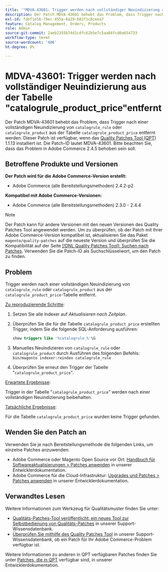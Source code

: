 ```yaml
---
title: '"MDVA-43601: Trigger werden nach vollständiger Neuindizierung aus der Tabelle "catalogrule_product_price"entfernt.'
description: Der Patch MDVA-43601 behebt das Problem, dass Trigger nach einer vollständigen Neuindizierung von "catalogrule_rule_product_product"aus der Tabelle "catalogrule_price"entfernt werden. Dieser Patch ist verfügbar, wenn das [Quality Patches Tool (QPT)](/help/announcements/adobe-commerce-announcements/magento-quality-patches-released-new-tool-to-self-serve-quality-patches.md) 1.1.13 installiert ist. Die Patch-ID lautet MDVA-43601. Bitte beachten Sie, dass das Problem in Adobe Commerce 2.4.5 behoben sein soll.
exl-id: fdef1e56-79ec-455a-8a29-b82f1c8ceea7
feature: Catalog Management, Orders, Products
role: Admin
source-git-commit: 2aeb2355b74d1cdfc62b5e7c5aa04fcd0a654733
workflow-type: tm+mt
source-wordcount: '406'
ht-degree: 0%

---
```


# MDVA-43601: Trigger werden nach vollständiger Neuindizierung aus der Tabelle &quot;catalogrule_product_price&quot;entfernt

Der Patch MDVA-43601 behebt das Problem, dass Trigger nach einer vollständigen Neuindizierung von `catalogrule_rule` oder `catalogrule_product` aus der Tabelle `catalogrule_product_price` entfernt werden. Dieser Patch ist verfügbar, wenn das [Quality Patches Tool (QPT)](/help/announcements/adobe-commerce-announcements/magento-quality-patches-released-new-tool-to-self-serve-quality-patches.md) 1.1.13 installiert ist. Die Patch-ID lautet MDVA-43601. Bitte beachten Sie, dass das Problem in Adobe Commerce 2.4.5 behoben sein soll.

## Betroffene Produkte und Versionen

**Der Patch wird für die Adobe Commerce-Version erstellt:**

* Adobe Commerce (alle Bereitstellungsmethoden) 2.4.2-p2

**Kompatibel mit Adobe Commerce-Versionen:**

* Adobe Commerce (alle Bereitstellungsmethoden) 2.3.0 - 2.4.4

>[!NOTE]
>
>Der Patch kann für andere Versionen mit den neuen Versionen des Quality Patches Tool angewendet werden. Um zu überprüfen, ob der Patch mit Ihrer Adobe Commerce-Version kompatibel ist, aktualisieren Sie das Paket `magento/quality-patches` auf die neueste Version und überprüfen Sie die Kompatibilität auf der Seite [[!DNL Quality Patches Tool]: Suchen nach Patches](https://experienceleague.adobe.com/tools/commerce-quality-patches/index.html). Verwenden Sie die Patch-ID als Suchschlüsselwort, um den Patch zu finden.

## Problem

Trigger werden nach einer vollständigen Neuindizierung von `catalogrule_rule` oder `catalogrule_product` aus der `catalogrule_product_price`-Tabelle entfernt.

<u>Zu reproduzierende Schritte</u>:

1. Setzen Sie alle Indexer auf *Aktualisieren nach Zeitplan*.
1. Überprüfen Sie die für die Tabelle `catalogrule_product_price` erstellten Trigger, indem Sie die folgende SQL-Anforderung ausführen:

   ```sql
   show triggers like '%catalogrule_%'\G
   ```

1. Manuelles Neuindizieren von `catalogrule_rule` oder `catalogrule_product` durch Ausführen des folgenden Befehls: `bin/magento indexer:reindex catalogrule_rule`
1. Überprüfen Sie erneut den Trigger der Tabelle &quot;`catalogrule_product_price`&quot;.

<u>Erwartete Ergebnisse</u>:

Trigger in der Tabelle &quot;`catalogrule_product_price`&quot; werden nach einer vollständigen Neuindizierung beibehalten.

<u>Tatsächliche Ergebnisse</u>:

Für die Tabelle `catalogrule_product_price` wurden keine Trigger gefunden.

## Wenden Sie den Patch an

Verwenden Sie je nach Bereitstellungsmethode die folgenden Links, um einzelne Patches anzuwenden:

* Adobe Commerce oder Magento Open Source vor Ort: [Handbuch für Softwareaktualisierungen > Patches anwenden](https://experienceleague.adobe.com/en/docs/commerce-operations/tools/quality-patches-tool/usage) in unserer Entwicklerdokumentation.
* Adobe Commerce für die Cloud-Infrastruktur: [Upgrades und Patches > Patches anwenden](https://experienceleague.adobe.com/en/docs/commerce-cloud-service/user-guide/develop/upgrade/apply-patches) in unserer Entwicklerdokumentation.

## Verwandtes Lesen

Weitere Informationen zum Werkzeug für Qualitätsmuster finden Sie unter:

* [Qualitäts-Patches-Tool veröffentlicht: ein neues Tool zur Selbstbedienung von Qualitäts-Patches](/help/announcements/adobe-commerce-announcements/magento-quality-patches-released-new-tool-to-self-serve-quality-patches.md) in unserer Support-Wissensdatenbank.
* [Überprüfen Sie mithilfe des Quality Patches Tool](/help/support-tools/patches-available-in-qpt-tool/check-patch-for-magento-issue-with-magento-quality-patches.md) in unserer Support-Wissensdatenbank, ob ein Patch für Ihr Adobe Commerce-Problem verfügbar ist.

Weitere Informationen zu anderen in QPT verfügbaren Patches finden Sie unter [Patches, die in QPT](https://experienceleague.adobe.com/tools/commerce-quality-patches/index.html) verfügbar sind, in unserer Entwicklerdokumentation.
